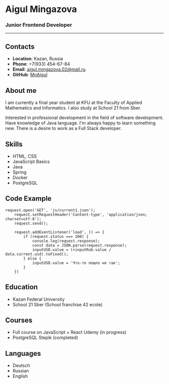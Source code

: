 # Aigul Mingazova

### Junior Frontend Developer
------------------

## Contacts
* <b>Location</b>: Kazan, Russia
* <b>Phone</b>: +7(933) 454-67-84
* <b>Email</b>: aigul.mingazova.02@mail.ru
* <b>GitHub</b>: [MnAigul]("https://github.com/MnAigul")


## About me


I am currently a final year student at KFU at the Faculty of Applied Mathematics and Informatics. 
I also study at School 21 from Sber.

Interested in professional development in the field of software development. Have knowledge of Java language. I'm always happy to learn something new. There is a desire to work as a Full Stack developer.

## Skills

* HTML, CSS
* JavaScript Basics
* Java
* Spring 
* Docker
* PostgreSQL

## Code Example
```
request.open('GET', 'js/current1.json');
    request.setRequestHeader('Content-type', 'application/json; charset=utf-8');
    request.send();

    request.addEventListener('load', () => {
        if (request.status === 200) {
            console.log(request.response);
            const data = JSON.parse(request.response);
            inputUSD.value = (+inputRub.value / data.current.usd).toFixed();
        } else {
            inputUSD.value = 'Что-то пошло не так';
        }
    })
``` 
## Education

* Kazan Federal University
* School 21 Sber (School franchise 42 ecole)

## Courses
* Full course on JavaScript + React Udemy (in progress)
* PostgreSQL Stepik (completed)


## Languages

* Deutsch
* Russian
* English